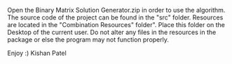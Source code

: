 Open the Binary Matrix Solution Generator.zip in order to use the algorithm.
The source code of the project can be found in the "src" folder.
Resources are located in the "Combination Resources" folder".
Place this folder on the Desktop of the current user.
Do not alter any files in the resources in the package or else the program may not function properly.

Enjoy :)
Kishan Patel
